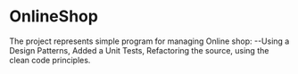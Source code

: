 # OnlineShop

Тhe project represents simple program for managing Online shop:
--Using a Design Patterns, Added a Unit Tests, Refactoring the source, using the clean code principles.
